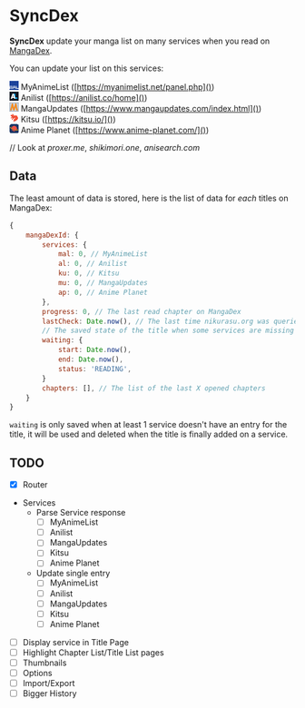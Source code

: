 # SyncDex

**SyncDex** update your manga list on many services when you read on [MangaDex](https://mangadex.org/).

You can update your list on this services:

![MyAnimeList Icon](/icons/mal.png) MyAnimeList ([https://myanimelist.net/panel.php]())  
![Anilist Icon](/icons/al.png) Anilist ([https://anilist.co/home]())  
![MangaUpdates Icon](/icons/mu.png) MangaUpdates ([https://www.mangaupdates.com/index.html]())  
![Kitsu Icon](/icons/ku.png) Kitsu ([https://kitsu.io/]())  
![Anime Planet Icon](/icons/ap.png) Anime Planet ([https://www.anime-planet.com/]())

// Look at *proxer.me*, *shikimori.one*, *anisearch.com*

## Data

The least amount of data is stored, here is the list of data for *each* titles on MangaDex:

```Javascript
{
    mangaDexId: {
        services: {
            mal: 0, // MyAnimeList
            al: 0, // Anilist
            ku: 0, // Kitsu
            mu: 0, // MangaUpdates
            ap: 0, // Anime Planet
        },
        progress: 0, // The last read chapter on MangaDex
        lastCheck: Date.now(), // The last time nikurasu.org was queried for this title
        // The saved state of the title when some services are missing
        waiting: {
            start: Date.now(),
            end: Date.now(),
            status: 'READING',
        }
        chapters: [], // The list of the last X opened chapters
    }
}
```

``waiting`` is only saved when at least 1 service doesn't have an entry for the title, it will be used and deleted when the title is finally added on a service.

## TODO

- [x] Router
- Services
  - Parse Service response
    - [ ] MyAnimeList
    - [ ] Anilist
    - [ ] MangaUpdates
    - [ ] Kitsu
    - [ ] Anime Planet
  - Update single entry
    - [ ] MyAnimeList
    - [ ] Anilist
    - [ ] MangaUpdates
    - [ ] Kitsu
    - [ ] Anime Planet
- [ ] Display service in Title Page
- [ ] Highlight Chapter List/Title List pages
- [ ] Thumbnails
- [ ] Options
- [ ] Import/Export
- [ ] Bigger History
